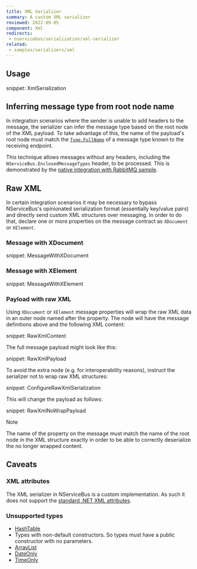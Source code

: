 ```yaml
---
title: XML Serializer
summary: A custom XML serializer
reviewed: 2022-09-05
component: Xml
redirects:
 - nservicebus/serialization/xml-serializer
related:
 - samples/serializers/xml
---
```


## Usage

snippet: XmlSerialization

## Inferring message type from root node name

In integration scenarios where the sender is unable to add headers to the message, the serializer can infer the message type based on the root node of the XML payload. To take advantage of this, the name of the payload's root node must match the [`Type.FullName`](https://msdn.microsoft.com/en-us/library/system.type.fullname) of a message type known to the receiving endpoint.

This technique allows messages without any headers, including the `NServiceBus.EnclosedMessageTypes` header, to be processed. This is demonstrated by the [native integration with RabbitMQ sample](/samples/rabbitmq/native-integration/).

## Raw XML

In certain integration scenarios it may be necessary to bypass NServiceBus's opinionated serialization format (essentially key/value pairs) and directly send custom XML structures over messaging. In order to do that, declare one or more properties on the message contract as `XDocument` or `XElement`.

### Message with XDocument

snippet: MessageWithXDocument

### Message with XElement

snippet: MessageWithXElement

### Payload with raw XML

Using `XDocument` or `XElement` message properties will wrap the raw XML data in an outer node named after the property. The node will have the message definitions above and the following XML content:

snippet: RawXmlContent

The full message payload might look like this:

snippet: RawXmlPayload

To avoid the extra node (e.g. for interoperability reasons), instruct the serializer not to wrap raw XML structures:

snippet: ConfigureRawXmlSerialization

This will change the payload as follows:

snippet: RawXmlNoWrapPayload

> [!NOTE]
> The name of the property on the message must match the name of the root node in the XML structure exactly in order to be able to correctly deserialize the no longer wrapped content.

## Caveats

### XML attributes

The XML serializer in NServiceBus is a custom implementation. As such it does not support the [standard .NET XML attributes](https://docs.microsoft.com/en-us/dotnet/framework/serialization/controlling-xml-serialization-using-attributes).

### Unsupported types

* [HashTable](https://msdn.microsoft.com/en-us/library/system.collections.hashtable.aspx)
* Types with non-default constructors. So types must have a public constructor with no parameters.
* [ArrayList](https://msdn.microsoft.com/en-us/library/system.collections.arraylist.aspx)
* [DateOnly](https://learn.microsoft.com/en-us/dotnet/api/system.dateonly)
* [TimeOnly](https://learn.microsoft.com/en-us/dotnet/api/system.timeonly)
